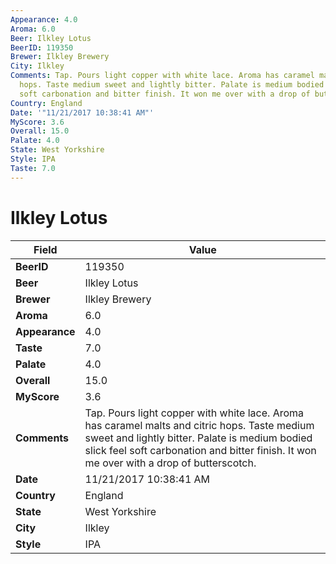 ```yaml
---
Appearance: 4.0
Aroma: 6.0
Beer: Ilkley Lotus
BeerID: 119350
Brewer: Ilkley Brewery
City: Ilkley
Comments: Tap. Pours light copper with white lace. Aroma has caramel malts and citric
  hops. Taste medium sweet and lightly bitter. Palate is medium bodied slick feel
  soft carbonation and bitter finish. It won me over with a drop of butterscotch.
Country: England
Date: '"11/21/2017 10:38:41 AM"'
MyScore: 3.6
Overall: 15.0
Palate: 4.0
State: West Yorkshire
Style: IPA
Taste: 7.0
---
```


# Ilkley Lotus

| Field         | Value |
|---------------|-------|
| **BeerID** | 119350 |
| **Beer** | Ilkley Lotus |
| **Brewer** | Ilkley Brewery |
| **Aroma** | 6.0 |
| **Appearance** | 4.0 |
| **Taste** | 7.0 |
| **Palate** | 4.0 |
| **Overall** | 15.0 |
| **MyScore** | 3.6 |
| **Comments** | Tap. Pours light copper with white lace. Aroma has caramel malts and citric hops. Taste medium sweet and lightly bitter. Palate is medium bodied slick feel soft carbonation and bitter finish. It won me over with a drop of butterscotch. |
| **Date** | 11/21/2017 10:38:41 AM |
| **Country** | England |
| **State** | West Yorkshire |
| **City** | Ilkley |
| **Style** | IPA |
